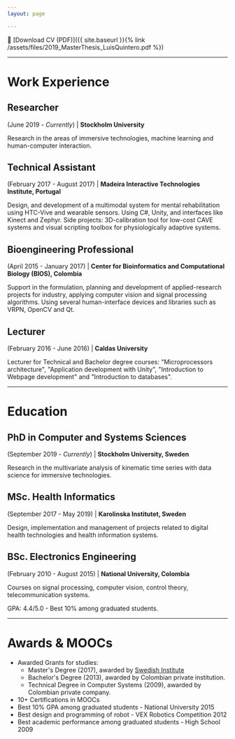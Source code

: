```yaml
---
layout: page

---
```


📄 [Download CV (PDF)]({{ site.baseurl }}{% link /assets/files/2019_MasterThesis_LuisQuintero.pdf %})

---

# Work Experience

## Researcher
(June 2019 - *Currently*) | **Stockholm University**

Research in the areas of immersive technologies, machine learning and human-computer interaction.

## Technical Assistant
(February 2017 - August 2017) | **Madeira Interactive Technologies Institute, Portugal**

Design, and development of a multimodal system for mental rehabilitation using HTC-Vive and wearable sensors. Using C#, Unity, and interfaces like Kinect and Zephyr. Side projects: 3D-calibration tool for low-cost CAVE systems and visual scripting toolbox for physiologically adaptive systems.

## Bioengineering Professional
(April 2015 - January 2017) | **Center for Bioinformatics and Computational Biology (BIOS), Colombia**

Support in the formulation, planning and development of applied-research projects for industry, applying computer vision and signal processing algorithms. Using several human-interface devices and libraries such as VRPN, OpenCV and Qt.

## Lecturer 
(February 2016 - June 2016) | **Caldas University**

Lecturer for Technical and Bachelor degree courses: "Microprocessors architecture", "Application development with Unity", "Introduction to Webpage development" and "Introduction to databases".

---

# Education

## PhD in Computer and Systems Sciences
(September 2019 - *Currently*) | **Stockholm University, Sweden**

Research in the multivariate analysis of kinematic time series with data science for immersive technologies.

## MSc. Health Informatics
(September 2017 - May 2019) | **Karolinska Institutet, Sweden**

Design, implementation and management of projects related to digital health technologies and health information systems.

## BSc. Electronics Engineering
(February 2010 - August 2015) | **National University, Colombia**

Courses on signal processing, computer vision, control theory, telecommunication systems.

GPA: 4.4/5.0 - Best 10% among graduated students.

---

# Awards & MOOCs

- Awarded Grants for studies:
    - Master's Degree (2017), awarded by [Swedish Institute](https://eng.si.se/scholarship/the-swedish-institute-study-scholarships/)
    - Bachelor's Degree (2013), awarded by Colombian private institution.
    - Technical Degree in Computer Systems (2009), awarded by Colombian private company.
- 10+ Certifications in MOOCs
- Best 10% GPA among graduated students - National University 2015
- Best design and programming of robot - VEX Robotics Competition 2012
- Best academic performance among graduated students - High School 2009